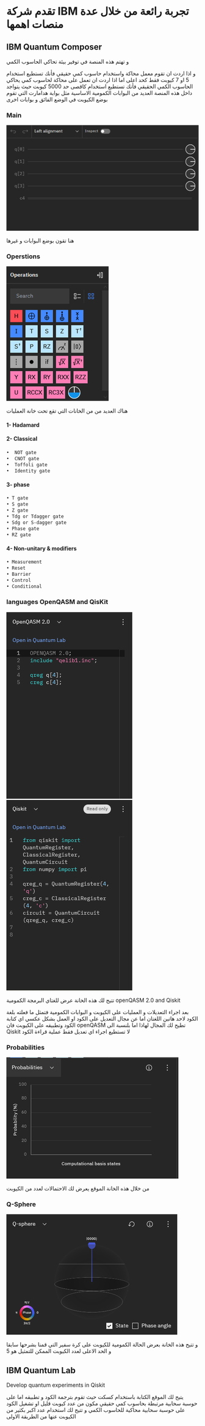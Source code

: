 

 # تقدم شركة IBM تجربة رائعة من خلال عدة منصات اهمها 
 
## IBM Quantum Composer

و تهتم هذه المنصة في توفير بيئة تحاكي الحاسوب الكمي 

و اذا اردت ان تقوم معمل محاكة واستخدام حاسوب كمي حقيقي فأنك تستطيع استخدام 5 او 7  كيوبت فقط كحد اعلى 
اما اذا اردت ان تعمل على محاكة لحاسوب كمي يحاكي الحاسوب الكمي الحقيقي فأنك تستطيع استخدام كاقصى حد 5000 كيوبت 
حيث يتواجد داخل هذه المنصة العديد من البوابات الكمومية الاساسية مثل بوابة هدامارت التي تقوم بوضع الكيوبت في الوضع الفائق و بوابات اخرى 



### Main 

![Main](/docfx_project/images/IBM_main.png)

هنا تقون بوضع البوابات و غيرها 


### Operstions

![Operstions](/docfx_project/images/IBM_Operations.png)

هناك العديد من من الخانات التي تقع تحت خانة العمليات 


#### 1- Hadamard 

#### 2- Classical

    •  NOT gate
    •  CNOT gate
    •  Toffoli gate
    •  Identity gate


#### 3- phase 

    • T gate
    • S gate
    • Z gate
    • Tdg or Tdagger gate 
    • Sdg or S-dagger gate
    • Phase gate
    • RZ gate

#### 4- Non-unitary & modifiers 

    • Measurement 
    • Reset 
    • Barrier 
    • Control 
    • Conditional



 



### languages  OpenQASM and QisKit


![languages  OpenQASM and QisKit](/docfx_project/images/IBM_languages_OpenQASM2.png)![](/docfx_project/images/IBM_languages_QisKit2.png)



تتيح لك هذه الخانة عرض للغتاي البرمجة الكمومية 
openQASM 2.0
and 
Qiskit

بعد اجراء التعديلات و العمليات على الكيوبت و البوابات الكمومية فتمثل ما فعلته بلغة الكود لاحد هاتين اللغتان 
اما عن مجال التعديل على الكود او العمل بشكل عكسي اي كتابة الكود وتطبيقه على الكيوبت فان  openQASM تطيح لك المجال لهاذا اما بلنسبة الى Qiskit لا تستطيع اجراء اي تعديل فقط عملية قراءة الكود 

### Probabilities


![Probabilities](/docfx_project/images/IBM_Probabilities.png)

من خلال هذه الخانة الموقع يعرض لك الاحتمالات لعدد من الكيوبت 



### Q-Sphere

![Q-Sphere](/docfx_project/images/IBM_Q-Sphere.png)



و تتيح هذه الخانة بعرض الحالة الكمومية للكيوبت على كرة سفير التي قمنا بشرحها سابقا و الحد الاعلى لعدد الكيوبت الممكن للتمثيل هو 5



  ## IBM Quantum Lab

   Develop quantum experiments in
   Qiskit 

 يتيح لك الموقع الكتابة باستخدام كسكت حيث تقوم بترجمة الكود و تطبيقه اما على حوسبة سحابية مرتبطة بحاسوب كمي حقيقي مكون من عدد كيوبت قليل او تشغيل الكود على حوسبة سحابية محاكية للحاسوب الكمي و تتيح لك استخدام عدد اكبر بكثير من الكيوبت عنها من الطريقة الاولى 

